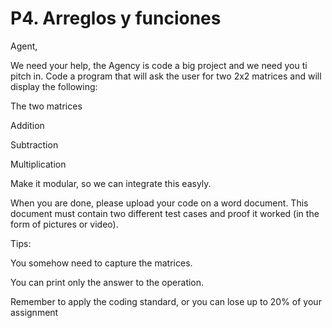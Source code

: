 # P4. Arreglos y funciones
Agent,

We need your help, the Agency is code a big project and we need you ti pitch in. Code a program that will ask the user for two 2x2 matrices and will display the following:

The two matrices

Addition

Subtraction

Multiplication

Make it modular, so we can integrate this easyly.

When you are done, please upload your code on a word document. This document must contain two different test cases and proof it worked (in the form of pictures or video).

Tips:

You somehow need to capture the matrices.

You can print only the answer to the operation.

Remember to apply the coding standard, or you can lose up to 20% of your assignment
